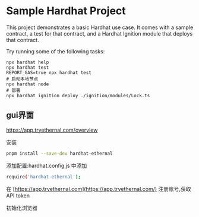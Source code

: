 # Sample Hardhat Project

This project demonstrates a basic Hardhat use case. It comes with a sample contract, a test for that contract, and a Hardhat Ignition module that deploys that contract.

Try running some of the following tasks:

```shell
npx hardhat help
npx hardhat test
REPORT_GAS=true npx hardhat test
# 启动本地节点
npx hardhat node
# 部署
npx hardhat ignition deploy ./ignition/modules/Lock.ts
```
## gui界面

https://app.tryethernal.com/overview

安装

```bash
pnpm install --save-dev hardhat-ethernal
```

添加配置:hardhat.config.js 中添加

```bash
require('hardhat-ethernal');
```

在 [https://app.tryethernal.com](https://app.tryethernal.com/) 注册账号,获取 API token

初始化浏览器